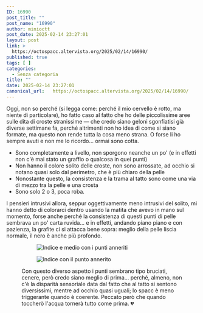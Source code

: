 ```yaml
---
ID: 16990
post_title: ""
post_name: "16990"
author: minioctt
post_date: 2025-02-14 23:27:01
layout: post
link: >
  https://octospacc.altervista.org/2025/02/14/16990/
published: true
tags: [ ]
categories:
  - Senza categoria
title: ""
date: 2025-02-14 23:27:01
canonical_url:   https://octospacc.altervista.org/2025/02/14/16990/
---
```

<!-- wp:paragraph -->
<p>Oggi, non so perché (si legga come: perché il mio cervello è rotto, ma niente di particolare), ho fatto caso al fatto che ho delle piccolissime aree sulle dita di croste stranissime — che credo siano geloni sgonfiatisi già diverse settimane fa, perché altrimenti non ho idea di come si siano formate, ma questo non rende tutta la cosa meno strana. O forse li ho sempre avuti e non me lo ricordo... ormai sono cotta.</p>
<!-- /wp:paragraph -->

<!-- wp:list -->
<ul class="wp-block-list"><!-- wp:list-item -->
<li>Sono completamente a livello, non sporgono neanche un po' (e in effetti non c'è mai stato un graffio o qualcosa in quei punti)</li>
<!-- /wp:list-item -->

<!-- wp:list-item -->
<li>Non hanno il colore solito delle croste, non sono arrossate, ad occhio si notano quasi solo dal perimetro, che è più chiaro della pelle</li>
<!-- /wp:list-item -->

<!-- wp:list-item -->
<li>Nonostante questo, la consistenza e la trama al tatto sono come una via di mezzo tra la pelle e una crosta</li>
<!-- /wp:list-item -->

<!-- wp:list-item -->
<li>Sono solo 2 o 3, poca roba.</li>
<!-- /wp:list-item --></ul>
<!-- /wp:list -->

<!-- wp:paragraph -->
<p>I pensieri intrusivi allora, seppur oggettivamente meno intrusivi del solito, mi hanno detto di colorarci dentro usando la matita che avevo in mano sul momento, forse anche perché la consistenza di questi punti di pelle sembrava un po' carta ruvida... e in effetti, andando piano piano e con pazienza, la grafite ci si attacca bene sopra: meglio della pelle liscia normale, il nero è anche più profondo.</p>
<!-- /wp:paragraph -->

<!-- wp:paragraph -->
<p></p>
<!-- /wp:paragraph -->

<!-- wp:gallery {"linkTo":"none"} -->
<figure class="wp-block-gallery has-nested-images columns-default is-cropped"><!-- wp:image {"id":16988,"sizeSlug":"large","linkDestination":"none"} -->
<figure class="wp-block-image size-large"><img src="{{site.cdnurl}}/assets/uploads/2025/02/17395704576502032634183614131924-960x960.jpg" alt="Indice e medio con i punti anneriti" class="wp-image-16988"/></figure>
<!-- /wp:image -->

<!-- wp:image {"id":16989,"sizeSlug":"large","linkDestination":"none"} -->
<figure class="wp-block-image size-large"><img src="{{site.cdnurl}}/assets/uploads/2025/02/17395704576274082851624399726994-960x960.jpg" alt="Indice con il punto annerito" class="wp-image-16989"/></figure>
<!-- /wp:image --><figcaption class="blocks-gallery-caption wp-element-caption">Con questo diverso aspetto i punti sembrano tipo bruciati, cenere, però credo siano meglio di prima... perché, almeno, non c'è la disparità sensoriale data dal fatto che al tatto si sentono diversissimi, mentre ad occhio quasi uguali; lo spacc è meno triggerante quando è coerente. Peccato però che quando toccherò l'acqua tornerà tutto come prima. 💔</figcaption></figure>
<!-- /wp:gallery -->